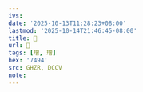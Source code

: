 ```yaml
---
ivs:
date: '2025-10-13T11:28:23+08:00'
lastmod: '2025-10-14T21:46:45-08:00'
title: 󰜶
url: 󰜶
tags: [璔, 璔]
hex: '7494'
src: GHZR, DCCV
note:
---
```

